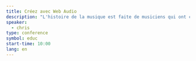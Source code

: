 ```yaml
---
title: Créez avec Web Audio
description: "L'histoire de la musique est faite de musiciens qui ont créé leurs propres instruments et inventé de nouvelles façons de composer. Les développeurs web peuvent maintenant faire de même."
speaker:
  - chris
type: conference
symbol: educ
start-time: 10:00
lang: en
---
```

